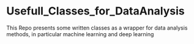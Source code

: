 # Usefull_Classes_for_DataAnalysis
This Repo presents some written classes as a wrapper for data analysis methods, in particular machine learning and deep learning

